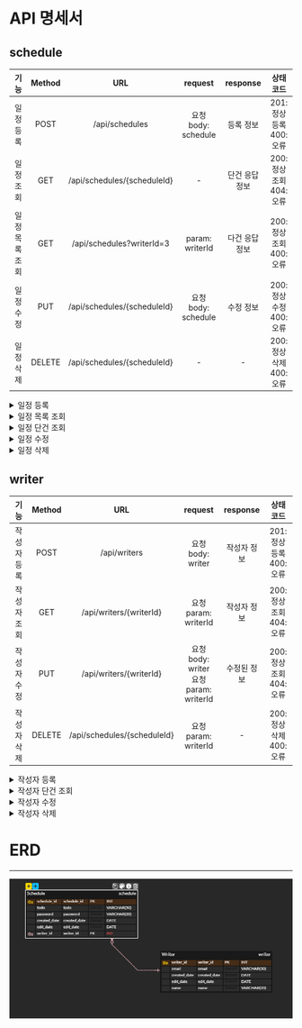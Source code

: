 # API 명세서

## schedule
|    기능    | Method |             URL             |      request      | response |          상태코드           
|:--------:|:------:|:---------------------------:|:-----------------:|:--------:|:-----------------------:|
|  일정 등록   |  POST  |       /api/schedules        | 요청 body: schedule |  등록 정보   | 201: 정상등록 <br/> 400: 오류 |
|  일정 조회   |  GET   | /api/schedules/{scheduleId} |         -         | 단건 응답 정보 |        200: 정상조회 <br/> 404: 오류
| 일정 목록 조회 |  GET   |  /api/schedules?writerId=3  |  param: writerId  | 다건 응답 정보 |        200: 정상조회 <br/> 400: 오류       
|  일정 수정   |  PUT   | /api/schedules/{scheduleId} | 요청 body: schedule |  수정 정보   |        200: 정상수정 <br/> 400: 오류       
|  일정 삭제   | DELETE | /api/schedules/{scheduleId} |         -         |    -     |        200: 정상삭제 <br/> 400: 오류       

[//]: # (일정 등록)
<details>
    <summary>일정 등록</summary>
    
- 요청 정보
    <table>
      <tr>
        <td ><b>메소드</b></td>
        <td ><b>요청 URL</b></td>
      </tr>
      <tr>
        <td>POST</td>
        <td >/api/schedules</td>
      </tr>
    </table>
- 예시
  - 요청: POST /api/schedules

  ```json
  {     
        "writer_id" : 1,
        "password" : "abc!123",
        "todo" : "나는 오늘 강의를 들을 것이다."
  }
  ```
  - 응답: HTTP/1.1 201 Created

  ```json
  {
        "schedule_id" : 3,
        "writer_id" : 1,
        "todo" : "나는 오늘 강의를 들을 것이다.",
        "created_date" : "2024-10-31",
        "edit_date" : "2024-10-31"
  }
  ```
- 본문 
  - 요청
    <table>
          <tr>
            <td ><b>이름</b></td>
            <td ><b>타입</b></td>
            <td ><b>설명</b></td>
            <td ><b>필수</b></td>
          </tr>
          <tr>
            <td ><b>writer_id</b></td>
            <td ><b>int</b></td>
            <td ><b>외래키</b></td>
            <td ><b>필수O</b></td>
          </tr>
          <tr>
            <td ><b>password</b></td>
            <td ><b>varchar(20)</b></td>
            <td ><b></b></td>
            <td ><b>필수O</b></td>
          </tr>
          <tr>
            <td ><b>todo</b></td>
            <td ><b>varchar(50)</b></td>
            <td ><b></b></td>
            <td ><b>필수O, 최대 50자</b></td>
          </tr>
        </table>   
  - 응답
    <table>
          <tr>
            <td ><b>이름</b></td>
            <td ><b>타입</b></td>
            <td ><b>설명</b></td>
            <td ><b>필수</b></td>
          </tr>
          <tr>
            <td ><b>schedule_id</b></td>
            <td ><b>int</b></td>
            <td ><b>주키</b></td>
            <td ><b>필수O, 자동증가</b></td>
          </tr>
          <tr>
            <td ><b>writer_id</b></td>
            <td ><b>int</b></td>
            <td ><b>외래키</b></td>
            <td ><b>필수O</b></td>
          </tr>
          <tr>
            <td ><b>todo</b></td>
            <td ><b>varchar(50)</b></td>
            <td ><b></b></td>
            <td ><b>필수O, 최대 50자</b></td>
          </tr>
          <tr>
            <td ><b>created_date</b></td>
            <td ><b>datetime</b></td>
            <td ><b></b></td>
            <td ><b>필수X, 자동 반영</b></td>
          </tr>
          <tr>
            <td ><b>edit_date</b></td>
            <td ><b>datetime</b></td>
            <td ><b></b></td>
            <td ><b>필수X, 자동 반영</b></td>
          </tr>
    </table>   
</details>

[//]: # (일정 목록 조회)
<details>
    <summary>일정 목록 조회</summary>

- 요청 정보
    <table>
      <tr>
        <td ><b>메소드</b></td>
        <td ><b>요청 URL</b></td>
      </tr>
      <tr>
        <td>GET</td>
        <td >/api/schedules?writerId=XXX</td>
      </tr>
    </table>
- 예시
  - 요청: GET /api/schedules?writerId=1

  - 응답: HTTP/1.1 200 OK

  ```json
  "schedules" : [
    {
        "schedule_id" : 3,
        "writer_id" : 1,
        "todo" : "나는 오늘 강의를 들을 것이다.",
        "created_date" : "2024-10-31",
  },
  {
        "schedule_id" : 2,
        "writer_id" : 1,
        "todo" : "나는 오늘 강의를 들을 것이다.",
        "created_date" : "2024-10-31",
  }
  ]
  ```
- 본문
  - 요청 x
    
  - 응답
    <table>
          <tr>
            <td ><b>이름</b></td>
            <td ><b>타입</b></td>
            <td ><b>설명</b></td>
            <td ><b>필수</b></td>
          </tr>
          <tr>
            <td ><b>schedule_id</b></td>
            <td ><b>int</b></td>
            <td ><b>주키</b></td>
            <td ><b>필수O</b></td>
          </tr>
          <tr>
            <td ><b>writer_id</b></td>
            <td ><b>int</b></td>
            <td ><b>외래키</b></td>
            <td ><b>필수O</b></td>
          </tr>
          <tr>
            <td ><b>todo</b></td>
            <td ><b>varchar(50)</b></td>
            <td ><b></b></td>
            <td ><b>필수O</b></td>
          </tr>
          <tr>
            <td ><b>created_date</b></td>
            <td ><b>datetime</b></td>
            <td ><b></b></td>
            <td ><b>필수X</b></td>
          </tr>
    </table> 
</details>

[//]: # (일정 단건 조회)
<details>
    <summary>일정 단건 조회</summary>

- 요청 정보
    <table>
      <tr>
        <td ><b>메소드</b></td>
        <td ><b>요청 URL</b></td>
      </tr>
      <tr>
        <td>GET</td>
        <td >/api/schedules/{scheduleId}</td>
      </tr>
    </table>
- 예시
    - 요청: GET /api/schedules/{scheduleId}

    - 응답: HTTP/1.1 200 OK
  ```json
  {
        "schedule_id" : 2,
        "writer_id" : 1,
        "todo" : "나는 오늘 강의를 들을 것이다.",
        "created_date" : "2024-10-31",
  }
  
  ```
- 본문
  - 요청 x

  - 응답
    <table>
          <tr>
            <td ><b>이름</b></td>
            <td ><b>타입</b></td>
            <td ><b>설명</b></td>
            <td ><b>필수</b></td>
          </tr>
          <tr>
            <td ><b>schedule_id</b></td>
            <td ><b>int</b></td>
            <td ><b>주키</b></td>
            <td ><b>필수O</b></td>
          </tr>
          <tr>
            <td ><b>writer_id</b></td>
            <td ><b>int</b></td>
            <td ><b>외래키</b></td>
            <td ><b>필수O</b></td>
          </tr>
          <tr>
            <td ><b>todo</b></td>
            <td ><b>varchar(50)</b></td>
            <td ><b></b></td>
            <td ><b>필수O</b></td>
          </tr>
          <tr>
            <td ><b>created_date</b></td>
            <td ><b>datetime</b></td>
            <td ><b></b></td>
            <td ><b>필수X</b></td>
          </tr>
    </table> 
</details>

[//]: # (일정 수정)
<details>
    <summary>일정 수정</summary>

- 요청 정보
    <table>
      <tr>
        <td ><b>메소드</b></td>
        <td ><b>요청 URL</b></td>
      </tr>
      <tr>
        <td>PUT</td>
        <td>/api/schedules/{scheduleId}</td>
      </tr>
    </table>
  
- 예시
    - 요청: PUT /api/schedules/{scheduleId}
  ```json
  {
        "schedule_id" : 2,
        "password" : "abc!123",
        "todo" : "나는 오늘 쉴 것이다." -> 수정된 내용
  }
  ```
    - 응답: HTTP/1.1 200 OK
  ```json
  {
        "schedule_id" : 2,
        "todo" : "나는 오늘 쉴 것이다.",
        "edit_date" : "2024-11-1"
  }
  ```
- 본문
  - 요청 
    <table>
          <tr>
            <td ><b>이름</b></td>
            <td ><b>타입</b></td>
            <td ><b>설명</b></td>
            <td ><b>필수</b></td>
          </tr>
          <tr>
            <td ><b>schedule_id</b></td>
            <td ><b>int</b></td>
            <td ><b>주키</b></td>
            <td ><b>필수O</b></td>
          </tr>
          <tr>
            <td ><b>password</b></td>
            <td ><b>varchar(20)</b></td>
            <td ><b></b></td>
            <td ><b>필수X</b></td>
          </tr>
          <tr>
            <td ><b>todo</b></td>
            <td ><b>varchar(50)</b></td>
            <td ><b></b></td>
            <td ><b>필수O</b></td>
          </tr>
    </table> 
  - 응답
    <table>
          <tr>
            <td ><b>이름</b></td>
            <td ><b>타입</b></td>
            <td ><b>설명</b></td>
            <td ><b>필수</b></td>
          </tr>
          <tr>
            <td ><b>schedule_id</b></td>
            <td ><b>int</b></td>
            <td ><b>주키</b></td>
            <td ><b>필수O</b></td>
          </tr>
          <tr>
            <td ><b>todo</b></td>
            <td ><b>varchar(50)</b></td>
            <td ><b></b></td>
            <td ><b>필수O</b></td>
          </tr>
          <tr>
            <td ><b>edit_date</b></td>
            <td ><b>datetime</b></td>
            <td ><b></b></td>
            <td ><b>필수O</b></td>
          </tr>
    </table> 
</details>

[//]: # (일정 삭제)
<details>
    <summary>일정 삭제</summary>

- 요청 정보
    <table>
      <tr>
        <td ><b>메소드</b></td>
        <td ><b>요청 URL</b></td>
      </tr>
      <tr>
        <td>DELETE</td>
        <td>/api/schedules/{scheduleId}</td>
      </tr>
    </table>

- 예시
    - 요청: DELETE /api/schedules/{scheduleId}
    - 응답: HTTP/1.1 200 OK
</details>

## writer
|   기능   | Method |             URL             |               request                | response |          상태코드           
|:------:|:------:|:---------------------------:|:------------------------------------:|:--------:|:-----------------------:|
| 작성자 등록 |  POST  |        /api/writers         |           요청 body: writer            |  작성자 정보  | 201: 정상등록 <br/> 400: 오류 |
| 작성자 조회 |  GET   |   /api/writers/{writerId}   |          요청 param: writerId          |  작성자 정보  |        200: 정상조회 <br/> 404: 오류
| 작성자 수정 |  PUT   |   /api/writers/{writerId}   | 요청 body: writer<br>요청 param: writerId |  수정된 정보  |        200: 정상조회 <br/> 404: 오류
| 작성자 삭제 | DELETE | /api/schedules/{scheduleId} |          요청 param: writerId          |    -     |        200: 정상삭제 <br/> 400: 오류       

[//]: # (작성자 등록)
<details>
    <summary>작성자 등록</summary>

- 요청 정보
    <table>
      <tr>
        <td ><b>메소드</b></td>
        <td ><b>요청 URL</b></td>
      </tr>
      <tr>
        <td>POST</td>
        <td >/api/writers</td>
      </tr>
    </table>
- 예시
    - 요청: POST /api/writers

  ```json
  {     
        "email" : "a@b.com",
        "name" : "아무개1"
  }
  ```
    - 응답: HTTP/1.1 201 Created

  ```json
  {
        "writer_id" : 1,
        "email" : "a@b.com",
        "name" : "아무개1",
        "created_date" : "2024-10-31",
        "edit_date" : "2024-10-31"
  }
  ```
- 본문
  - 요청
    <table>
          <tr>
            <td ><b>이름</b></td>
            <td ><b>타입</b></td>
            <td ><b>설명</b></td>
            <td ><b>필수</b></td>
          </tr>
          <tr>
            <td ><b>email</b></td>
            <td ><b>varchar(30)</b></td>
            <td ><b></b></td>
            <td ><b>필수O</b></td>
          </tr>
          <tr>
            <td ><b>name</b></td>
            <td ><b>varchar(20)</b></td>
            <td ><b></b></td>
            <td ><b>필수O</b></td>
          </tr>
        </table>   
  - 응답
    <table>
          <tr>
            <td ><b>이름</b></td>
            <td ><b>타입</b></td>
            <td ><b>설명</b></td>
            <td ><b>필수</b></td>
          </tr>
          <tr>
            <td ><b>writer_id</b></td>
            <td ><b>int</b></td>
            <td ><b>주키</b></td>
            <td ><b>필수O, 자동 증가</b></td>
          </tr>
          <tr>
            <td ><b>email</b></td>
            <td ><b>varchar(30)</b></td>
            <td ><b></b></td>
            <td ><b>필수O</b></td>
          </tr>
          <tr>
            <td ><b>name</b></td>
            <td ><b>varchar(20)</b></td>
            <td ><b></b></td>
            <td ><b>필수O</b></td>
          </tr>
          <tr>
            <td ><b>created_date</b></td>
            <td ><b>datetime</b></td>
            <td ><b></b></td>
            <td ><b>필수X, 자동 반영</b></td>
          </tr>
          <tr>
            <td ><b>edit_date</b></td>
            <td ><b>datetime</b></td>
            <td ><b></b></td>
            <td ><b>필수X, 자동 반영</b></td>
          </tr>
    </table>  
</details>

[//]: # (작성자 단건 조회)
<details>
    <summary>작성자 단건 조회</summary>

- 요청 정보
    <table>
      <tr>
        <td ><b>메소드</b></td>
        <td ><b>요청 URL</b></td>
      </tr>
      <tr>
        <td>GET</td>
        <td >/api/writers/{writerId}</td>
      </tr>
    </table>
- 예시
    - 요청: GET /api/writers/{writerId}

    - 응답: HTTP/1.1 200 OK
  
  ```json
  {
        "writer_id" : 1,
        "email" : "a@b.com",
        "name" : "아무개1"
  }
  ```
- 본문
  - 요청 x
  - 응답
    <table>
          <tr>
            <td ><b>이름</b></td>
            <td ><b>타입</b></td>
            <td ><b>설명</b></td>
            <td ><b>필수</b></td>
          </tr>
          <tr>
            <td ><b>writer_id</b></td>
            <td ><b>int</b></td>
            <td ><b>주키</b></td>
            <td ><b>필수O, 자동 증가</b></td>
          </tr>
          <tr>
            <td ><b>email</b></td>
            <td ><b>varchar(30)</b></td>
            <td ><b></b></td>
            <td ><b>필수O</b></td>
          </tr>
          <tr>
            <td ><b>name</b></td>
            <td ><b>varchar(20)</b></td>
            <td ><b></b></td>
            <td ><b>필수O</b></td>
          </tr>
    </table>  
</details>

[//]: # (일정 수정)
<details>
    <summary>작성자 수정</summary>

- 요청 정보
    <table>
      <tr>
        <td ><b>메소드</b></td>
        <td ><b>요청 URL</b></td>
      </tr>
      <tr>
        <td>PUT</td>
        <td>/api/writers/{writerId}</td>
      </tr>
    </table>

- 예시
    - 요청: PUT /api/writers/{writerId}
  ```json
  {
        "writer_id" : 1,
        "email": "b@c.com", -> 수정된 내용
        "name" : "아무개1"
  }
  ```
    - 응답: HTTP/1.1 200 OK
  ```json
  {
        "writer_id" : 1,
        "email": "b@c.com",
        "name" : "아무개1",
        "edit_date" : "2024-11-1"
  }
  ```
- 본문
  - 요청
    <table>
          <tr>
            <td ><b>이름</b></td>
            <td ><b>타입</b></td>
            <td ><b>설명</b></td>
            <td ><b>필수</b></td>
          </tr>
          <tr>
            <td ><b>writer_id</b></td>
            <td ><b>int</b></td>
            <td ><b>주키</b></td>
            <td ><b>필수O</b></td>
          </tr>
          <tr>
            <td ><b>email</b></td>
            <td ><b>varchar(30)</b></td>
            <td ><b></b></td>
            <td ><b>필수O</b></td>
          </tr>
          <tr>
            <td ><b>name</b></td>
            <td ><b>varchar(20)</b></td>
            <td ><b></b></td>
            <td ><b>필수O</b></td>
          </tr>
        </table>   
  - 응답
    <table>
          <tr>
            <td ><b>이름</b></td>
            <td ><b>타입</b></td>
            <td ><b>설명</b></td>
            <td ><b>필수</b></td>
          </tr>
          <tr>
            <td ><b>writer_id</b></td>
            <td ><b>int</b></td>
            <td ><b>주키</b></td>
            <td ><b>필수O</b></td>
          </tr>
          <tr>
            <td ><b>email</b></td>
            <td ><b>varchar(30)</b></td>
            <td ><b></b></td>
            <td ><b>필수O</b></td>
          </tr>
          <tr>
            <td ><b>name</b></td>
            <td ><b>varchar(20)</b></td>
            <td ><b></b></td>
            <td ><b>필수O</b></td>
          </tr>
          <tr>
            <td ><b>edit_date</b></td>
            <td ><b>datetime</b></td>
            <td ><b></b></td>
            <td ><b>필수X</b></td>
          </tr>
    </table>  
</details>

[//]: # (작성자 삭제)
<details>
    <summary>작성자 삭제</summary>

- 요청 정보
    <table>
      <tr>
        <td ><b>메소드</b></td>
        <td ><b>요청 URL</b></td>
      </tr>
      <tr>
        <td>DELETE</td>
        <td>/api/writers/{writerId}</td>
      </tr>
    </table>

- 예시
    - 요청: DELETE /api/writers/{writerId}
    - 응답: HTTP/1.1 200 OK
</details>

# ERD

---
![ERD이미지](erd.png)

